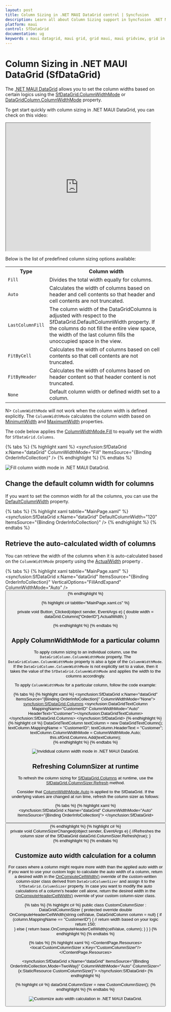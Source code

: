 ```yaml
---
layout: post
title: Column Sizing in .NET MAUI DataGrid control | Syncfusion
description: Learn all about Column Sizing support in Syncfusion .NET MAUI DataGrid (SfDataGrid) control and more here.
platform: maui
control: SfDataGrid
documentation: ug
keywords : maui datagrid, maui grid, grid maui, maui gridview, grid in maui, .net maui datagrid, .net maui grid, .net grid maui, .net maui sizing, maui column sizing
---
```


# Column Sizing in .NET MAUI DataGrid (SfDataGrid)

The [.NET MAUI DataGrid](https://www.syncfusion.com/maui-controls/maui-datagrid) allows you to set the column widths based on certain logics using the [SfDataGrid.ColumnWidthMode](https://help.syncfusion.com/cr/maui/Syncfusion.Maui.DataGrid.SfDataGrid.html#Syncfusion_Maui_DataGrid_SfDataGrid_ColumnWidthMode) or [DataGridColumn.ColumnWidthMode](https://help.syncfusion.com/cr/maui/Syncfusion.Maui.DataGrid.DataGridColumn.html#Syncfusion_Maui_DataGrid_DataGridColumn_ColumnWidthMode) property. 

To get start quickly with column sizing in .NET MAUI DataGrid, you can check on this video:

<style>#MAUIDataGridVideoTutorial{width : 90% !important; height: 400px !important }</style> <iframe id='MAUIDataGridVideoTutorial' src="https://www.youtube.com/embed/vtMmQIWyipU?start=243"></iframe>

Below is the list of predefined column sizing options available:

<table>
<tr>
<th>
Type
</th>
<th>
Column width
</th>
</tr>
<tr>
<td>
<code>Fill</code>
</td>
<td>
Divides the total width equally for columns. 
</td>
</tr>
<tr>
<td>
<code>Auto</code>
</td>
<td>
Calculates the width of columns based on header and cell contents so that header and cell contents are not truncated. 
</td>
</tr>
<tr>
<td>
<code>LastColumnFill</code>
</td>
<td>
The column width of the DataGridColumns is adjusted with respect to the SfDataGrid.DefaultColumnWidth property. If the columns do not fill the entire view space, the width of the last column fills the unoccupied space in the view.
</td>
</tr>
<tr>
<td>
<code>FitByCell</code>
</td>
<td>
Calculates the width of columns based on cell contents so that cell contents are not truncated. 
</td>
</tr>
<tr>
<td>
<code>FitByHeader</code>
</td>
<td>
Calculates the width of columns based on header content so that header content is not truncated.  
</td>
</tr>
<tr>
<td>
<code>None</code>
</td>
<td>
Default column width or defined width set to a column.
</td>
</tr>
</table>

N> `ColumnWidthMode` will not work when the column width is defined explicitly. The `ColumnWidthMode` calculates the column width based on [MinimumWidth](https://help.syncfusion.com/cr/maui/Syncfusion.Maui.DataGrid.DataGridColumn.html#Syncfusion_Maui_DataGrid_DataGridColumn_MinimumWidth) and [MaximumWidth](https://help.syncfusion.com/cr/maui/Syncfusion.Maui.DataGrid.DataGridColumn.html#Syncfusion_Maui_DataGrid_DataGridColumn_MaximumWidth) properties.

The code below applies the [ColumnWidthMode.Fill](https://help.syncfusion.com/cr/maui/Syncfusion.Maui.DataGrid.ColumnWidthMode.html#Syncfusion_Maui_DataGrid_ColumnWidthMode_Fill) to equally set the width for `SfDataGrid.Columns`.

{% tabs %}
{% highlight xaml %}
<syncfusion:SfDataGrid  x:Name="dataGrid"
                        ColumnWidthMode="Fill"
                        ItemsSource="{Binding OrderInfoCollection}" />
{% endhighlight %}
{% endtabs %}

![Fill column width mode in .NET MAUI DataGrid.](Images\column-sizing\net-maui-datagrid-fill-column-width-mode.png)

## Change the default column width for columns

If you want to set the common width for all the columns, you can use the [DefaultColumnWidth](https://help.syncfusion.com/cr/maui/Syncfusion.Maui.DataGrid.SfDataGrid.html#Syncfusion_Maui_DataGrid_SfDataGrid_DefaultColumnWidth) property.

{% tabs %}
{% highlight xaml tabtile="MainPage.xaml" %}
<syncfusion:SfDataGrid  x:Name="dataGrid"
                        DefaultColumnWidth="120"
                        ItemsSource="{Binding OrderInfoCollection}" />
{% endhighlight %}
{% endtabs %}

## Retrieve the auto-calculated width of columns

You can retrieve the width of the columns when it is auto-calculated based on the `ColumnWidthMode`  property using the [ActualWidth](https://help.syncfusion.com/cr/maui/Syncfusion.Maui.DataGrid.DataGridColumn.html#Syncfusion_Maui_DataGrid_DataGridColumn_ActualWidth) property .

{% tabs %}
{% highlight xaml tabtile="MainPage.xaml" %}
<StackLayout>
    <syncfusion:SfDataGrid x:Name="dataGrid"
                       ItemsSource="{Binding OrderInfoCollection}"
                       VerticalOptions="FillAndExpand"
                       ColumnWidthMode="Auto" />
    <Button Clicked="Button_Clicked"
            Text="Get Column Width" />
</StackLayout>
{% endhighlight %}

{% highlight c# tabtitle="MainPage.xaml.cs" %}

private void Button_Clicked(object sender, EventArgs e)
{
    double width = dataGrid.Columns["OrderID"].ActualWidth;
}

{% endhighlight %}
{% endtabs %}

## Apply ColumnWidthMode for a particular column

To apply column sizing to an individual column, use the `DataGridColumn.ColumnWidthMode` property. The `DataGridColumn.ColumnWidthMode` property is also a type of the `ColumnWidthMode`. If the `DataGridColumn.ColumnWidthMode` is not explicitly set to a value, then it takes the value of the `SfDataGrid.ColumnWidthMode` and applies the width to the columns accordingly.

To apply `ColumnWidthMode` for a particular column, follow the code example:

{% tabs %}
{% highlight xaml %}
<syncfusion:SfDataGrid x:Name="dataGrid"
                       ItemsSource="{Binding OrderInfoCollection}"
                       ColumnWidthMode="None">
    <syncfusion:SfDataGrid.Columns>
        <syncfusion:DataGridTextColumn MappingName="CustomerID"
                                       ColumnWidthMode="Auto"
                                       HeaderText="Customer"></syncfusion:DataGridTextColumn>
    </syncfusion:SfDataGrid.Columns>
</syncfusion:SfDataGrid>
{% endhighlight %}
{% highlight c# %}
DataGridTextColumn textColumn = new DataGridTextColumn();
textColumn.MappingName = "CustomerID";
textColumn.HeaderText = "Customer";
textColumn.ColumnWidthMode = ColumnWidthMode.Auto;
this.sfGrid.Columns.Add(textColumn);  
{% endhighlight %}
{% endtabs %}

![Invididual column width mode in .NET MAUI DataGrid.](Images\column-sizing\net-maui-datagrid-invididual-column-width-mode.png)

## Refreshing ColumnSizer at runtime

To refresh the column sizing for [SfDataGrid.Columns](https://help.syncfusion.com/cr/maui/Syncfusion.Maui.DataGrid.SfDataGrid.html#Syncfusion_Maui_DataGrid_SfDataGrid_Columns) at runtime, use the [SfDataGrid.ColumnSizer.Refresh](https://help.syncfusion.com/cr/maui/Syncfusion.Maui.DataGrid.DataGridColumnSizer.html#Syncfusion_Maui_DataGrid_DataGridColumnSizer_Refresh_System_Boolean_) method.

Consider that [ColumnWidthMode.Auto](https://help.syncfusion.com/cr/maui/Syncfusion.Maui.DataGrid.ColumnWidthMode.html#Syncfusion_Maui_DataGrid_ColumnWidthMode_Auto) is applied to the SfDataGrid. If the underlying values are changed at run time, refresh the column sizer as follows:

{% tabs %}
{% highlight xaml %}    
<StackLayout HorizontalOptions="Center" 
             Orientation="Vertical">
    <syncfusion:SfDataGrid x:Name="dataGrid"
                       ColumnWidthMode="Auto"
                       ItemsSource="{Binding OrderInfoCollection}">
    </syncfusion:SfDataGrid>
    <Button x:Name="button"
            Text="Refresh ColumnSizer"
            HeightRequest="100"
            HorizontalOptions="Center"
            Clicked="ColumnSizerChanged" />
</StackLayout>
{% endhighlight %}
{% highlight c# %}  
private void ColumnSizerChanged(object sender, EventArgs e)
{
    //Refreshes the column sizer of the SfDataGrid
    dataGrid.ColumnSizer.Refresh(true);
}    
{% endhighlight %}
{% endtabs %} 
 

## Customize auto width calculation for a column

For cases where a column might require more width than the applied auto width or if you want to use your custom logic to calculate the auto width of a column, return a desired width in the [OnComputeCellWidth()](https://help.syncfusion.com/cr/maui/Syncfusion.Maui.DataGrid.DataGridColumnSizer.html#Syncfusion_Maui_DataGrid_DataGridColumnSizer_OnComputeCellWidth_Syncfusion_Maui_DataGrid_DataGridColumn_System_String_) override of the custom-written column-sizer class derived from `DataGridColumnSizer` and assign it to the `SfDataGrid.ColumnSizer` property.
In case you want to modify the auto calculations of a column's header cell alone, return the desired width in the [OnComputeHeaderCellWidth()](https://help.syncfusion.com/cr/maui/Syncfusion.Maui.DataGrid.DataGridColumnSizer.html#Syncfusion_Maui_DataGrid_DataGridColumnSizer_OnComputeHeaderCellWidth_System_String_Syncfusion_Maui_DataGrid_DataGridColumn_) override of your custom column-sizer class.

{% tabs %}
{% highlight c# %}
public class CustomColumnSizer : DataGridColumnSizer
{
	protected override double OnComputeHeaderCellWidth(string cellValue, DataGridColumn column = null)
	{
		if (column.MappingName == "CustomerID")
		{
                       // return width based on your logic
                       return 150;	
		}
		else
		{
			return base.OnComputeHeaderCellWidth(cellValue, column);
		}
	}
}
{% endhighlight %}
{% endtabs %}

{% tabs %}
{% highlight xaml %}
<ContentPage.Resources>
    <local:CustomColumnSizer x:Key="CustomColumnSizer"/>
</ContentPage.Resources>

<syncfusion:SfDataGrid x:Name="dataGrid"
                        ItemsSource="{Binding OrderInfoCollection,Mode=TwoWay}"
                        ColumnWidthMode="Auto"
                        ColumnSizer="{x:StaticResource CustomColumnSizer}">
</syncfusion:SfDataGrid>
{% endhighlight %}

{% highlight c# %}
dataGrid.ColumnSizer  = new CustomColumnSizer();
{% endhighlight %}
{% endtabs %}

![Customize auto width calculation in .NET MAUI DataGrid.](Images\column-sizing\net-maui-datagrid-customize-column-width-calculation.png)
